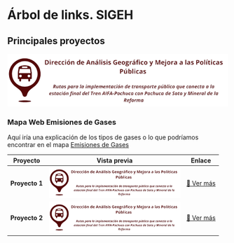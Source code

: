 # Árbol de links. SIGEH
## Principales proyectos  
![Imagen dle SIGEH](Otros_archivos/imagenes/sigeh.png)


### Mapa Web Emisiones de Gases
Aquí iría una explicación de los tipos de gases o lo que podríamos encontrar en el mapa
[Emisiones de Gases](http://sigeh.hidalgo.gob.mx/pags/semarnath/)  

| Proyecto      | Vista previa                                 | Enlace |
|--------------|---------------------------------------------|--------|
| **Proyecto 1** | <img src="Otros_archivos/imagenes/sigeh.png" width="300"> | [🔗 Ver más](https://ejemplo.com/proyecto1) |
| **Proyecto 2** | <img src="Otros_archivos/imagenes/sigeh.png" width="300"> | [🔗 Ver más](https://ejemplo.com/proyecto2) |
